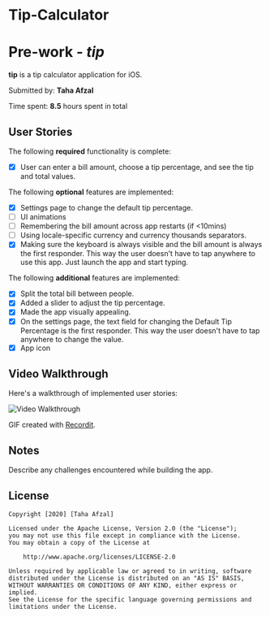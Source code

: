 # Tip-Calculator

# Pre-work - *tip*

**tip** is a tip calculator application for iOS.

Submitted by: **Taha Afzal**

Time spent: **8.5** hours spent in total

## User Stories

The following **required** functionality is complete:

* [x] User can enter a bill amount, choose a tip percentage, and see the tip and total values.

The following **optional** features are implemented:
* [x] Settings page to change the default tip percentage.
* [ ] UI animations
* [ ] Remembering the bill amount across app restarts (if <10mins)
* [ ] Using locale-specific currency and currency thousands separators.
* [x] Making sure the keyboard is always visible and the bill amount is always the first responder. This way the user doesn't have to tap anywhere to use this app. Just launch the app and start typing.

The following **additional** features are implemented:

- [x] Split the total bill between people.
- [x] Added a slider to adjust the tip percentage.
- [x] Made the app visually appealing.
- [x] On the settings page, the text field for changing the Default Tip Percentage is the first responder. This way the user doesn't have to tap anywhere to change the value. 
- [x] App icon

## Video Walkthrough 

Here's a walkthrough of implemented user stories:

<img src='https://recordit.co/2Vbc0IYK6o.gif' title='Video Walkthrough' width='' alt='Video Walkthrough' />

GIF created with [Recordit](https://recordit.co).

## Notes

Describe any challenges encountered while building the app.

## License

    Copyright [2020] [Taha Afzal]

    Licensed under the Apache License, Version 2.0 (the "License");
    you may not use this file except in compliance with the License.
    You may obtain a copy of the License at

        http://www.apache.org/licenses/LICENSE-2.0

    Unless required by applicable law or agreed to in writing, software
    distributed under the License is distributed on an "AS IS" BASIS,
    WITHOUT WARRANTIES OR CONDITIONS OF ANY KIND, either express or implied.
    See the License for the specific language governing permissions and
    limitations under the License.
